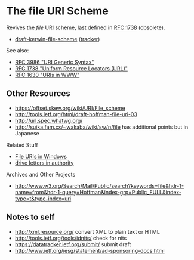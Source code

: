 The file URI Scheme
===================

Revives the _file_ URI scheme, last defined in [RFC 1738](http://tools.ietf.org/html/rfc1738) (obsolete).

* [draft-kerwin-file-scheme](http://tools.ietf.org/html/draft-kerwin-file-scheme) ([tracker](http://datatracker.ietf.org/doc/draft-kerwin-file-scheme/))

See also:
* [RFC 3986 "URI Generic Syntax"](http://tools.ietf.org/html/rfc3986)
* [RFC 1738 "Uniform Resource Locators (URL)"](http://tools.ietf.org/html/rfc1738#page-15)
* [RFC 1630 "URIs in WWW"](http://tools.ietf.org/html/rfc1630#page-19)

Other Resources
---------------

* https://offset.skew.org/wiki/URI/File_scheme
* http://tools.ietf.org/html/draft-hoffman-file-uri-03
* http://url.spec.whatwg.org/
* http://suika.fam.cx/~wakaba/wiki/sw/n/file has additional points but in Japanese

Related Stuff
* [File URIs in Windows](http://blogs.msdn.com/b/ie/archive/2006/12/06/file-uris-in-windows.aspx)
* [drive letters in authority](http://blogs.msdn.com/b/freeassociations/archive/2005/05/19/420059.aspx)

Archives and Other Projects
* <http://www.w3.org/Search/Mail/Public/search?keywords=file&hdr-1-name=from&hdr-1-query=Hoffman&index-grp=Public_FULL&index-type=t&type-index=uri>

Notes to self
-------------

* http://xml.resource.org/ convert XML to plain text or HTML
* http://tools.ietf.org/tools/idnits/ check for nits
* https://datatracker.ietf.org/submit/ submit draft
* http://www.ietf.org/iesg/statement/ad-sponsoring-docs.html
